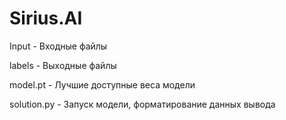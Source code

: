 # Sirius.AI
Input - Входные файлы 

labels - Выходные файлы

model.pt - Лучшие доступные веса модели

solution.py - Запуск модели, форматирование данных вывода
